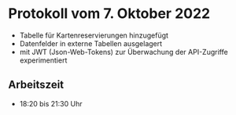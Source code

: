 # Protokoll vom 7. Oktober 2022

- Tabelle für Kartenreservierungen hinzugefügt
- Datenfelder in externe Tabellen ausgelagert
- mit JWT (Json-Web-Tokens) zur Überwachung der API-Zugriffe experimentiert

## Arbeitszeit
<!-- { "progress": true, "date": ["22/10/07"] } -->
- 18:20 bis 21:30 Uhr
<!-- { "progress": false } -->
